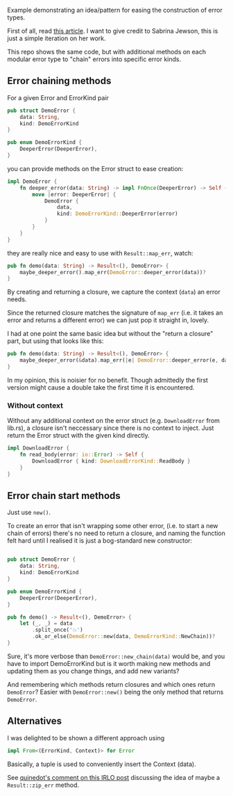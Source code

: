 Example demonstrating an idea/pattern for easing the construction of error types.

First of all, read [this article](https://sabrinajewson.org/blog/errors).
I want to give credit to Sabrina Jewson, this is just a simple iteration on her work.  

This repo shows the same code,
but with additional methods on each modular error type to "chain" errors into specific error kinds.

## Error chaining methods

For a given Error and ErrorKind pair

```rust
pub struct DemoError {
    data: String,
    kind: DemoErrorKind
}

pub enum DemoErrorKind {
    DeeperError(DeeperError),
}
```

you can provide methods on the Error struct to ease creation:

```rust
impl DemoError {
    fn deeper_error(data: String) -> impl FnOnce(DeeperError) -> Self {
        move |error: DeeperError| {
            DemoError {
                data,
                kind: DemoErrorKind::DeeperError(error)
            }
        }
    }
}
```

they are really nice and easy to use with `Result::map_err`, watch:

```rust
pub fn demo(data: String) -> Result<(), DemoError> {
    maybe_deeper_error().map_err(DemoError::deeper_error(data))?
}
```

By creating and returning a closure, we capture the context (`data`) an error needs.

Since the returned closure matches the signature of `map_err`
(i.e. it takes an error and returns a different error)
we can just pop it straight in, lovely.

I had at one point the same basic idea but without the "return a closure" part,
but using that looks like this:

```rust
pub fn demo(data: String) -> Result<(), DemoError> {
    maybe_deeper_error(&data).map_err(|e| DemoError::deeper_error(e, data))?
}
```

In my opinion, this is noisier for no benefit.
Though admittedly the first version might cause a double take the first time it is encountered.

### Without context

Without any additional context on the error struct (e.g. `DownloadError` from lib.rs),
a closure isn't neccessary since there is no context to inject.
Just return the Error struct with the given kind directly.

```rust
impl DownloadError {
    fn read_body(error: io::Error) -> Self {
        DownloadError { kind: DownloadErrorKind::ReadBody }
    }
}
```

## Error chain start methods

Just use `new()`.

To create an error that isn't wrapping some other error,
(i.e. to start a new chain of errors)
there's no need to return a closure,
and naming the function felt hard until I realised it is just a bog-standard new constructor:

```rust

pub struct DemoError {
    data: String,
    kind: DemoErrorKind
}

pub enum DemoErrorKind {
    DeeperError(DeeperError),
}

pub fn demo() -> Result<(), DemoError> {
    let (_, _) = data
        .split_once('💥')
        .ok_or_else(DemoError::new(data, DemoErrorKind::NewChain))?
}
```

Sure, it's more verbose than `DemoError::new_chain(data)` would be,
and you have to import DemoErrorKind
but is it worth making new methods
and updating them as you change things, and add new variants?

And remembering which methods return closures and which ones return `DemoError`?
Easier with `DemoError::new()` being the only method that returns `DemoError`.

## Alternatives

I was delighted to be shown a different approach using

```rust
impl From<(ErrorKind, Context)> for Error
```

Basically, a tuple is used to conveniently insert the Context (data).

See [quinedot's comment on this IRLO post](https://internals.rust-lang.org/t/helper-for-passing-extra-context-to-errors/20259/11) discussing the idea of maybe a `Result::zip_err` method.
